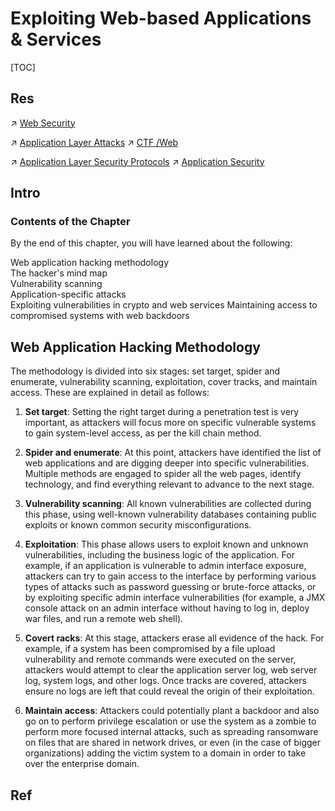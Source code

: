 # Exploiting Web-based Applications & Services

[TOC]



## Res
↗ [Web Security](../../../Web%20Security.md)

↗ [Application Layer Attacks](../../../../../Network%20Security/Network%20Treats%20&%20Attacks/Application%20Layer%20Attacks.md)
↗ [CTF /Web](../../../../../🏰%20Cybersecurity%20Basics%20&%20InfoSec/CTF%20&%20AWD/Web/Web.md)

↗ [Application Layer Security Protocols](../../../../../Network%20Security/🏇%20Network%20Security%20Basics%20&%20Protocols/📱%20Application%20Layer%20Security%20Protocols/Application%20Layer%20Security%20Protocols.md)
↗ [Application Security](../../../../Application%20Security.md)



## Intro

### Contents of the Chapter
By the end of this chapter, you will have learned about the following:

Web application hacking methodology  
The hacker's mind map  
Vulnerability scanning  
Application-specific attacks  
Exploiting vulnerabilities in crypto and web services Maintaining access to compromised systems with web backdoors



## Web Application Hacking Methodology
The methodology is divided into six stages: set target, spider and enumerate, vulnerability scanning, exploitation, cover tracks, and maintain access. These are explained in detail as follows:

1. **Set target**: Setting the right target during a penetration test is very important, as attackers will focus more on specific vulnerable systems to gain system-level access, as per the kill chain method.

2. **Spider and enumerate**: At this point, attackers have identified the list of web applications and are digging deeper into specific vulnerabilities. Multiple methods are engaged to spider all the web pages, identify technology, and find everything relevant to advance to the next stage.

3. **Vulnerability scanning**: All known vulnerabilities are collected during this phase, using well-known vulnerability databases containing public exploits or known common security misconfigurations.

4. **Exploitation**: This phase allows users to exploit known and unknown vulnerabilities, including the business logic of the application. For example, if an application is vulnerable to admin interface exposure, attackers can try to gain access to the interface by performing various types of attacks such as password guessing or brute-force attacks, or by exploiting specific admin interface vulnerabilities (for example, a JMX console attack on an admin interface without having to log in, deploy war files, and run a remote web shell).

5. **Covert racks**: At this stage, attackers erase all evidence of the hack. For example, if a system has been compromised by a file upload vulnerability and remote commands were executed on the server, attackers would attempt to clear the application server log, web server log, system logs, and other logs. Once tracks are covered, attackers ensure no logs are left that could reveal the origin of their exploitation.

6. **Maintain access**: Attackers could potentially plant a backdoor and also go on to perform privilege escalation or use the system as a zombie to perform more focused internal attacks, such as spreading ransomware on files that are shared in network drives, or even (in the case of bigger organizations) adding the victim system to a domain in order to take over the enterprise domain.



## Ref

